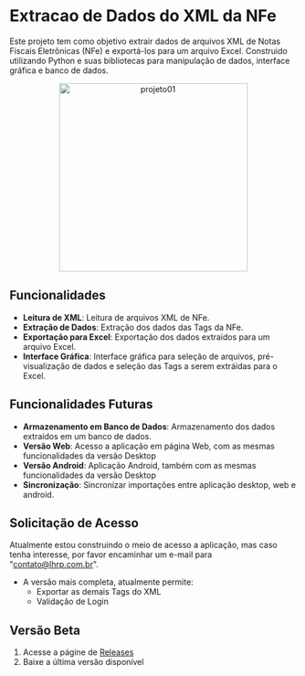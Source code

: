 # Extracao de Dados do XML da NFe

Este projeto tem como objetivo extrair dados de arquivos XML de Notas Fiscais Eletrônicas (NFe) e exportá-los para um arquivo Excel. Construido utilizando Python e suas bibliotecas para manipulação de dados, interface gráfica e banco de dados.

<div align="center">
  <img src="https://github.com/user-attachments/assets/d49440df-dd87-4f2e-bc36-056b88ee9e37" alt="projeto01" width="330">
</div>

## Funcionalidades

- **Leitura de XML**: Leitura de arquivos XML de NFe.
- **Extração de Dados**: Extração dos dados das Tags da NFe.
- **Exportação para Excel**: Exportação dos dados extraídos para um arquivo Excel.
- **Interface Gráfica**: Interface gráfica para seleção de arquivos, pré-visualização de dados e seleção das Tags a serem extráidas para o Excel.

## Funcionalidades Futuras
- **Armazenamento em Banco de Dados**: Armazenamento dos dados extraídos em um banco de dados.
- **Versão Web**: Acesso a aplicação em página Web, com as mesmas funcionalidades da versão Desktop
- **Versão Android**: Aplicação Android, também com as mesmas funcionalidades da versão Desktop
- **Sincronização**: Sincronizar importações entre aplicação desktop, web e android.

## Solicitação de Acesso

Atualmente estou construindo o meio de acesso a aplicação, mas caso tenha interesse, por favor encaminhar um e-mail para "contato@lhrp.com.br".

* A versão mais completa, atualmente permite:
  * Exportar as demais Tags do XML
  * Validação de Login

<!-- Este projeto é privado e pago. Para solicitar acesso, siga os passos abaixo:

1. Envie um e-mail para `teste@dominio.com` com o assunto "Solicitação de Acesso - ExtracaoDadosXMLNFe".
2. No corpo do e-mail, inclua as seguintes informações:
    - Nome completo
    - Empresa/Organização
    - Motivo pelo qual deseja acessar o projeto
    - Plano de pagamento desejado (mensal/anual)
3. Após o recebimento do e-mail, entraremos em contato com mais detalhes sobre o processo de pagamento e concessão de acesso. -->

## Versão Beta

1. Acesse a págine de [Releases](https://github.com/lhrp/aplicacaoExtracaoDadosXMLNFe/releases/tag/BetaVersion)
2. Baixe a última versão disponível
